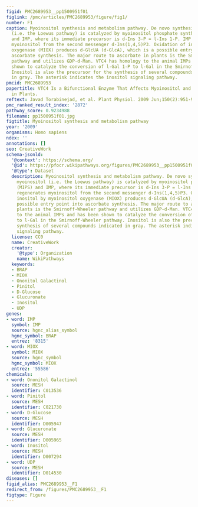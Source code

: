 ```yaml
---
figid: PMC2689953__pp1500951f01
figlink: /pmc/articles/PMC2689953/figure/fig1/
number: F1
caption: Myoinositol synthesis and metabolism pathway. De novo synthesis of myoinositol
  (i.e. the Loewus pathway) is catalyzed by myoinositol phosphate synthase (MIPS)
  and IMP, where its immediate precursor is d-Ins 3-P = l-Ins 1-P. IMP also regenerates
  myoinositol from the second messenger d-Ins(1,4,5)P3. Oxidation of inositol by myoinositol
  oxygenase (MIOX) produces d-GlcUA (d-GlcA), which is a possible entry point into
  ascorbate synthesis. The major route to ascorbate in plants is the Smirnoff-Wheeler
  pathway and utilizes GDP-d-Man. VTC4 has homology to the animal IMPs and has been
  shown to catalyze the conversion of l-Gal 1-P to l-Gal in the Smirnoff-Wheeler pathway.
  Inositol is also the precursor for the synthesis of several compounds indicated
  in gray. The asterisk indicates the inositol signaling pathway.
pmcid: PMC2689953
papertitle: VTC4 Is a Bifunctional Enzyme That Affects Myoinositol and Ascorbate Biosynthesis
  in Plants.
reftext: Javad Torabinejad, et al. Plant Physiol. 2009 Jun;150(2):951-961.
pmc_ranked_result_index: '2872'
pathway_score: 0.9234988
filename: pp1500951f01.jpg
figtitle: Myoinositol synthesis and metabolism pathway
year: '2009'
organisms: Homo sapiens
ndex: ''
annotations: []
seo: CreativeWork
schema-jsonld:
  '@context': https://schema.org/
  '@id': https://pfocr.wikipathways.org/figures/PMC2689953__pp1500951f01.html
  '@type': Dataset
  description: Myoinositol synthesis and metabolism pathway. De novo synthesis of
    myoinositol (i.e. the Loewus pathway) is catalyzed by myoinositol phosphate synthase
    (MIPS) and IMP, where its immediate precursor is d-Ins 3-P = l-Ins 1-P. IMP also
    regenerates myoinositol from the second messenger d-Ins(1,4,5)P3. Oxidation of
    inositol by myoinositol oxygenase (MIOX) produces d-GlcUA (d-GlcA), which is a
    possible entry point into ascorbate synthesis. The major route to ascorbate in
    plants is the Smirnoff-Wheeler pathway and utilizes GDP-d-Man. VTC4 has homology
    to the animal IMPs and has been shown to catalyze the conversion of l-Gal 1-P
    to l-Gal in the Smirnoff-Wheeler pathway. Inositol is also the precursor for the
    synthesis of several compounds indicated in gray. The asterisk indicates the inositol
    signaling pathway.
  license: CC0
  name: CreativeWork
  creator:
    '@type': Organization
    name: WikiPathways
  keywords:
  - BRAP
  - MIOX
  - Ononitol Galactinol
  - Pinitol
  - D-Glucose
  - Glucuronate
  - Inositol
  - UDP
genes:
- word: IMP
  symbol: IMP
  source: hgnc_alias_symbol
  hgnc_symbol: BRAP
  entrez: '8315'
- word: MIOX
  symbol: MIOX
  source: hgnc_symbol
  hgnc_symbol: MIOX
  entrez: '55586'
chemicals:
- word: Ononitol Galactinol
  source: MESH
  identifier: C013536
- word: Pinitol
  source: MESH
  identifier: C021730
- word: D-Glucose
  source: MESH
  identifier: D005947
- word: Glucuronate
  source: MESH
  identifier: D005965
- word: Inositol
  source: MESH
  identifier: D007294
- word: UDP
  source: MESH
  identifier: D014530
diseases: []
figid_alias: PMC2689953__F1
redirect_from: /figures/PMC2689953__F1
figtype: Figure
---
```

